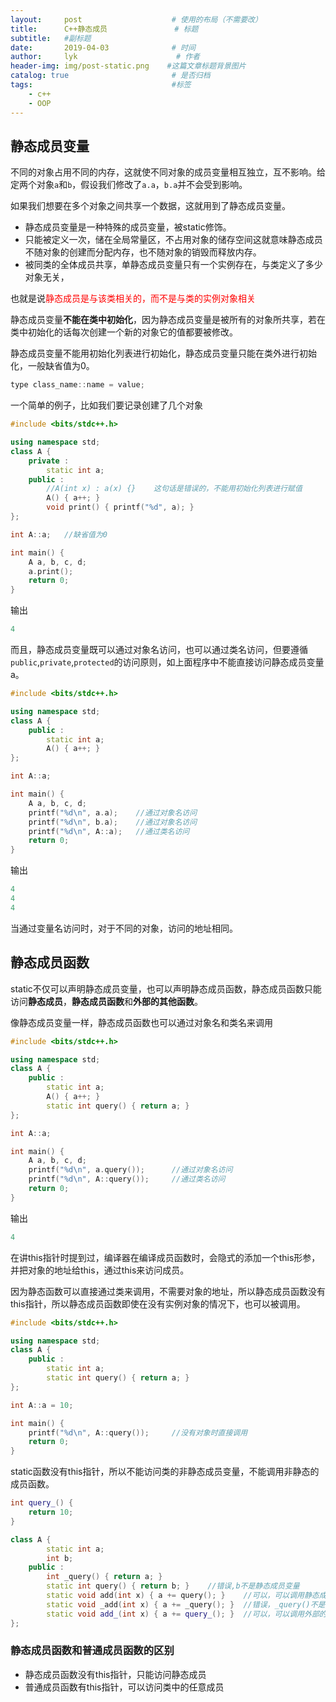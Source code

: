 ```yaml
---
layout:     post                    # 使用的布局（不需要改）
title:      C++静态成员               # 标题 
subtitle:   #副标题
date:       2019-04-03              # 时间
author:     lyk                      # 作者
header-img: img/post-static.png    #这篇文章标题背景图片
catalog: true                       # 是否归档
tags:                               #标签
    - c++
    - OOP
---
```

## 静态成员变量
不同的对象占用不同的内存，这就使不同对象的成员变量相互独立，互不影响。给定两个对象`a`和`b`，假设我们修改了`a.a`，`b.a`并不会受到影响。

如果我们想要在多个对象之间共享一个数据，这就用到了静态成员变量。

- 静态成员变量是一种特殊的成员变量，被static修饰。
- 只能被定义一次，储在全局常量区，不占用对象的储存空间这就意味静态成员不随对象的创建而分配内存，也不随对象的销毁而释放内存。
- 被同类的全体成员共享，单静态成员变量只有一个实例存在，与类定义了多少对象无关，

也就是说<font color = "red">静态成员是与该类相关的，而不是与类的实例对象相关</font>

静态成员变量**不能在类中初始化**，因为静态成员变量是被所有的对象所共享，若在类中初始化的话每次创建一个新的对象它的值都要被修改。

静态成员变量不能用初始化列表进行初始化，静态成员变量只能在类外进行初始化，一般缺省值为0。
```cpp
type class_name::name = value;
```

一个简单的例子，比如我们要记录创建了几个对象
```cpp
#include <bits/stdc++.h>

using namespace std;
class A {
	private :
		static int a;
	public :
		//A(int x) : a(x) {}    这句话是错误的，不能用初始化列表进行赋值
		A() { a++; }
		void print() { printf("%d", a); }
};

int A::a;   //缺省值为0

int main() {
	A a, b, c, d;
	a.print();
	return 0;
}
```
输出
```cpp
4
```
而且，静态成员变量既可以通过对象名访问，也可以通过类名访问，但要遵循`public`,`private`,`protected`的访问原则，如上面程序中不能直接访问静态成员变量a。
```cpp
#include <bits/stdc++.h>

using namespace std;
class A {
	public :
		static int a;
		A() { a++; }
};

int A::a;

int main() {
	A a, b, c, d;
	printf("%d\n", a.a);	//通过对象名访问 
	printf("%d\n", b.a); 	//通过对象名访问 
	printf("%d\n", A::a); 	//通过类名访问 
	return 0;
}
```
输出
```cpp
4
4
4
```
当通过变量名访问时，对于不同的对象，访问的地址相同。
## 静态成员函数
static不仅可以声明静态成员变量，也可以声明静态成员函数，静态成员函数只能访问**静态成员**，**静态成员函数**和**外部的其他函数**。

像静态成员变量一样，静态成员函数也可以通过对象名和类名来调用
```cpp
#include <bits/stdc++.h>

using namespace std;
class A {
	public :
		static int a;
		A() { a++; }
		static int query() { return a; }
};

int A::a;

int main() {
	A a, b, c, d;	
	printf("%d\n", a.query()); 		//通过对象名访问 
	printf("%d\n", A::query()); 	//通过类名访问 
	return 0;
}
```
输出
```cpp
4
```
在讲this指针时提到过，编译器在编译成员函数时，会隐式的添加一个this形参，并把对象的地址给this，通过this来访问成员。

因为静态函数可以直接通过类来调用，不需要对象的地址，所以静态成员函数没有this指针，所以静态成员函数即使在没有实例对象的情况下，也可以被调用。
```cpp
#include <bits/stdc++.h>

using namespace std;
class A {
	public :
		static int a;
		static int query() { return a; }
};

int A::a = 10;

int main() {
	printf("%d\n", A::query()); 	//没有对象时直接调用 
	return 0;
}
```
static函数没有this指针，所以不能访问类的非静态成员变量，不能调用非静态的成员函数。
```cpp
int query_() {
	return 10;
} 

class A {
		static int a;
		int b;
	public :
		int _query() { return a; } 
		static int query() { return b; }	//错误,b不是静态成员变量 
		static void add(int x) { a += query(); }	//可以，可以调用静态成员函数 
		static void _add(int x) { a += _query(); }	//错误，_query()不是静态成员函数 
		static void add_(int x) { a += query_(); }	//可以，可以调用外部的其他函数 
};
```
### 静态成员函数和普通成员函数的区别
- 静态成员函数没有this指针，只能访问静态成员
- 普通成员函数有this指针，可以访问类中的任意成员
